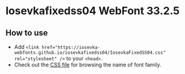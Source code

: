 # Iosevkafixedss04 WebFont 33.2.5

## How to use

- Add `<link href="https://iosevka-webfonts.github.io/iosevkafixedss04/IosevkaFixedSS04.css" rel="stylesheet" />` to your `<head>`.
- Check out the [CSS file](./IosevkaFixedSS04.css) for browsing the name of font family.

